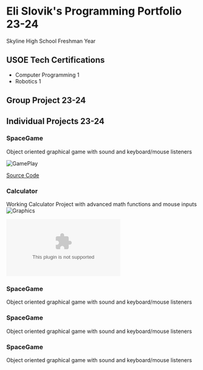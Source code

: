 # Eli Slovik's Programming Portfolio 23-24
 Skyline High School Freshman Year

## USOE Tech Certifications
* Computer Programming 1
* Robotics 1

## Group Project 23-24

## Individual Projects 23-24

### SpaceGame
Object oriented graphical game with sound and keyboard/mouse listeners

![GamePlay](https://github.com/EliSlovik/Programming1/blob/main/sg1.png?raw=true)

[Source Code](https://github.com/EliSlovik/Programming1/blob/main/src/Space_Game_FINAL.zip)

### Calculator
Working Calculator Project with advanced math functions and mouse inputs
![Graphics](https://github.com/EliSlovik/Programming1/blob/main/sg1.png?raw=true)

![Source Code](https://github.com/EliSlovik/Programming1/blob/main/src/Space_Game_FINAL.zip)
### SpaceGame
Object oriented graphical game with sound and keyboard/mouse listeners

### SpaceGame
Object oriented graphical game with sound and keyboard/mouse listeners

### SpaceGame
Object oriented graphical game with sound and keyboard/mouse listeners
